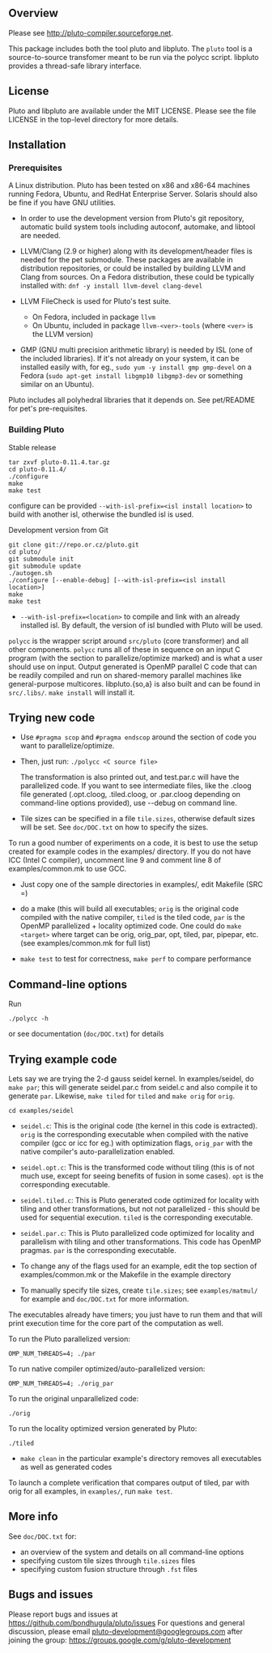 ## Overview

Please see http://pluto-compiler.sourceforge.net.

This package includes both the tool pluto and libpluto. The `pluto` tool
is a source-to-source transfomer meant to be run via the polycc script.
libpluto provides a thread-safe library interface.

## License

Pluto and libpluto are available under the MIT LICENSE. Please see the file
LICENSE in the top-level directory for more details.

## Installation

### Prerequisites

A Linux distribution. Pluto has been tested on x86 and x86-64 machines
running Fedora, Ubuntu, and RedHat Enterprise Server.  Solaris should also
be fine if you have GNU utilities.

- In order to use the development version from Pluto's git repository, automatic
  build system tools including autoconf, automake, and libtool are needed.

- LLVM/Clang (2.9 or higher) along with its development/header files is needed
  for the pet submodule. These packages are available in distribution
  repositories, or could be installed by building LLVM and Clang from sources.
  On a Fedora distribution, these could be typically installed with:
  `dnf -y install llvm-devel clang-devel`

- LLVM FileCheck is used for Pluto's test suite.
   - On Fedora, included in package `llvm`
   - On Ubuntu, included in package `llvm-<ver>-tools` (where `<ver>` is the LLVM version)

- GMP (GNU multi precision arithmetic library) is needed by ISL (one of the
  included libraries).  If it's not already on your system, it can be installed
  easily with, for eg., `sudo yum -y install gmp gmp-devel` on a Fedora (`sudo
  apt-get install libgmp10 libgmp3-dev` or something similar on an Ubuntu).

Pluto includes all polyhedral libraries that it depends on. See pet/README for
pet's pre-requisites.


### Building Pluto

Stable release
```
tar zxvf pluto-0.11.4.tar.gz
cd pluto-0.11.4/
./configure
make
make test
```
configure can be provided `--with-isl-prefix=<isl install location>` to
build with another isl, otherwise the bundled isl is used.

Development version from Git
```
git clone git://repo.or.cz/pluto.git
cd pluto/
git submodule init
git submodule update
./autogen.sh
./configure [--enable-debug] [--with-isl-prefix=<isl install location>]
make
make test
```
* `--with-isl-prefix=<location>` to compile and link with an already installed
isl. By default, the version of isl bundled with Pluto will be used.

`polycc` is the wrapper script around `src/pluto` (core transformer) and all
other components. `polycc` runs all of these in sequence on an input C
program (with the section to  parallelize/optimize marked) and is what a
user should use on input. Output generated is OpenMP parallel C code that
can be readily compiled and run on shared-memory parallel machines like
general-purpose multicores. libpluto.{so,a} is also built and can be found
in `src/.libs/`. `make install` will install it.


## Trying new code

- Use `#pragma scop` and `#pragma endscop` around the section of code
  you want to parallelize/optimize.

- Then, just run: `./polycc <C source file>`

  The transformation is also printed out, and test.par.c will have the
  parallelized code. If you want to see intermediate files, like the
  .cloog file generated (.opt.cloog, .tiled.cloog, or .par.cloog
  depending on command-line options provided), use --debug on command
  line.

- Tile sizes can be specified in a file `tile.sizes`, otherwise default
  sizes will be set. See `doc/DOC.txt` on how to specify the sizes.

To run a good number of experiments on a code, it is best to use the setup
created for example codes in the examples/ directory.  If you do not have
ICC (Intel C compiler), uncomment line 9 and comment line
8 of examples/common.mk to use GCC.

- Just copy one of the sample directories in examples/, edit Makefile (SRC =)

- do a make (this will build all executables; `orig` is the original code
  compiled with the native compiler, `tiled` is the tiled code, `par` is
  the OpenMP parallelized + locality optimized code. One could do `make
  <target>` where target can be orig, orig_par, opt, tiled, par,
  pipepar, etc.  (see examples/common.mk for full list)

- `make test` to test for correctness, `make perf` to compare
  performance


## Command-line options

Run
```
./polycc -h
```
or see documentation (`doc/DOC.txt`) for details


## Trying example code

Lets say we are trying the 2-d gauss seidel kernel. In examples/seidel, do
`make par`; this will generate seidel.par.c from seidel.c and also compile
it to generate `par`.  Likewise, `make tiled` for `tiled` and `make orig`
for `orig`.
```
cd examples/seidel
```
- `seidel.c`: This is the original code (the kernel in this code is extracted).
  `orig` is the corresponding executable when compiled with the native
  compiler (gcc or icc for eg.) with optimization flags, `orig_par` with the
  native compiler's auto-parallelization enabled.

- `seidel.opt.c`: This is the transformed code without tiling (this is of not
  much use, except for seeing benefits of fusion in some cases). `opt` is the
  corresponding executable.

- `seidel.tiled.c`: This is Pluto generated code optimized for locality with
  tiling and other transformations, but not not parallelized - this should be
  used for sequential execution. `tiled` is the corresponding executable.

- `seidel.par.c`: This is Pluto parallelized code optimized for locality and
  parallelism  with tiling and other transformations. This code has OpenMP
  pragmas. `par` is the corresponding executable.

- To change any of the flags used for an example, edit the top section of
  examples/common.mk or the Makefile in the example directory

- To manually specify tile sizes, create `tile.sizes`; see `examples/matmul/`
   for example and `doc/DOC.txt` for more information.

The executables already have timers; you just have to run them and that will
print execution time for the core part of the computation as well.

To run the Pluto parallelized version:
```
OMP_NUM_THREADS=4; ./par
```
To run native compiler optimized/auto-parallelized version:
```
OMP_NUM_THREADS=4; ./orig_par
```
To run the original unparallelized code:
```
./orig
```
To run the locality optimized version generated by Pluto:
```
./tiled
```
- `make clean` in the particular example's directory removes all executables
  as well as generated codes

To launch a complete verification that compares output of tiled, par
with orig for all examples, in `examples/`, run `make test`.


## More info

See `doc/DOC.txt` for:
* an overview of the system and details on all command-line options
* specifying custom tile sizes through `tile.sizes` files
* specifying custom fusion structure through `.fst` files


## Bugs and issues

Please report bugs and issues at https://github.com/bondhugula/pluto/issues
For questions and general discussion, please email
pluto-development@googlegroups.com after joining the group:
https://groups.google.com/g/pluto-development
